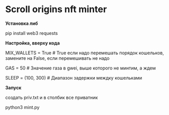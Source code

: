 # Scroll origins nft minter

<b>Установка либ</b>

pip install web3 requests

<b>Настройка, вверху кода</b>

MIX_WALLETS = True  # True если надо перемешать порядок кошельков, замените на False, если перемешивать не надо

GAS = 50  # Значение газа в gwei, выше которого не минтим, а ждем

SLEEP = (100, 300)  # Диапазон задержки междку кошельками

<b>Запуск</b>

создать priv.txt и в столбик все приватник

python3 mint.py
